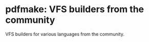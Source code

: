# pdfmake: VFS builders from the community

VFS builders for various languages ​​from the community.